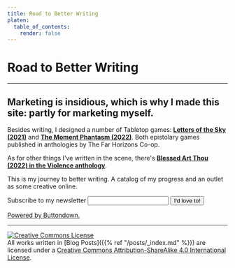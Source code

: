```yaml
---
title: Road to Better Writing
platen:
  table_of_contents:
    render: false
---
```


# Road to Better Writing

---

## Marketing is insidious, which is why I made this site: partly for marketing myself.

Besides writing, I designed a number of Tabletop games: [**Letters of the Sky (2021)**](https://far-horizons-co-op.itch.io/sgd8) and [**The Moment Phantasm (2022)**](https://far-horizons-co-op.itch.io/anthology-2-1). Both epistolary games published in anthologies by The Far Horizons Co-op.

As for other things I've written in the scene, there's [**Blessed Art Thou (2022) in the Violence anthology**](https://spearwitch.com/products/violence-collection).

This is my journey to better writing. A catalog of my progress and an outlet as some creative online.

<form
  action="https://buttondown.email/api/emails/embed-subscribe/san_tagoy"
  method="post"
  target="popupwindow"
  onsubmit="window.open('https://buttondown.email/san_tagoy', 'popupwindow')"
  class="embeddable-buttondown-form"
>
  <label for="bd-email">Subscribe to my newsletter</label>
  <input type="email" name="email" id="bd-email" />
  <input type="submit" value="I'd love to!" />
  <p>
    <a href="https://buttondown.email" target="_blank">Powered by Buttondown.</a>
  </p>
</form>

---

<a rel="license" href="http://creativecommons.org/licenses/by-sa/4.0/"><img alt="Creative Commons License" style="border-width:0" src="https://i.creativecommons.org/l/by-sa/4.0/80x15.png" /></a><br />All works written in [Blog Posts]({{% ref "/posts/_index.md" %}}) are licensed under a <a rel="license" href="http://creativecommons.org/licenses/by-sa/4.0/">Creative Commons Attribution-ShareAlike 4.0 International License</a>.
